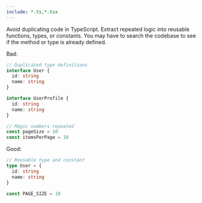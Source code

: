```yaml
---
include: *.ts,*.tsx
---
```


Avoid duplicating code in TypeScript. Extract repeated logic into reusable functions, types, or constants. You may have to search the codebase to see if the method or type is already defined.

Bad:

```typescript
// Duplicated type definitions
interface User {
  id: string
  name: string
}

interface UserProfile {
  id: string
  name: string
}

// Magic numbers repeated
const pageSize = 10
const itemsPerPage = 10
```

Good:

```typescript
// Reusable type and constant
type User = {
  id: string
  name: string
}

const PAGE_SIZE = 10
```
